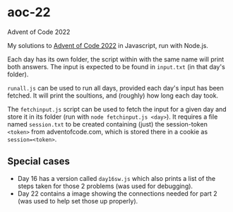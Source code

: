 # aoc-22
Advent of Code 2022

My solutions to [Advent of Code 2022](https://adventofcode.com/) in Javascript, run with Node.js.

Each day has its own folder, the script within with the same name will print both answers.
The input is expected to be found in `input.txt` (in that day's folder).

`runall.js` can be used to run all days, provided each day's input has been fetched. It will print the soultions, and (roughly) how long each day took.

The `fetchinput.js` script can be used to fetch the input for a given day and store it in its folder (run with `node fetchinput.js <day>`).
It requires a file named `session.txt` to be created containing (just) the session-token `<token>` from adventofcode.com, which is stored there in a cookie as `session=<token>`.

## Special cases

- Day 16 has a version called `day16sw.js` which also prints a list of the steps taken for those 2 problems (was used for debugging).
- Day 22 contains a image showing the connections needed for part 2 (was used to help set those up properly).
